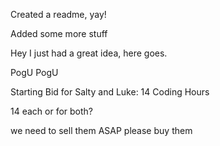 Created a readme, yay!

Added some more stuff

Hey I just had a great idea, here goes.

PogU PogU

Starting Bid for Salty and Luke:
14 Coding Hours

14 each or for both?

we need to sell them ASAP
please buy them